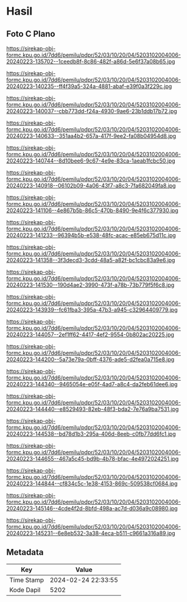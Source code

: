 # Hasil

## Foto C Plano

https://sirekap-obj-formc.kpu.go.id/7dd6/pemilu/pdpr/52/03/10/20/04/5203102004006-20240223-135702--1ceedb8f-8c86-482f-a86d-5e6f37a08b65.jpg

https://sirekap-obj-formc.kpu.go.id/7dd6/pemilu/pdpr/52/03/10/20/04/5203102004006-20240223-140235--ff4f39a5-324a-4881-abaf-e39f0a3f229c.jpg

https://sirekap-obj-formc.kpu.go.id/7dd6/pemilu/pdpr/52/03/10/20/04/5203102004006-20240223-140037--cbb773dd-f24a-4930-9ae6-23b1ddb17b72.jpg

https://sirekap-obj-formc.kpu.go.id/7dd6/pemilu/pdpr/52/03/10/20/04/5203102004006-20240223-140633--351aa4b2-657a-417f-9ee2-fa08b04954d8.jpg

https://sirekap-obj-formc.kpu.go.id/7dd6/pemilu/pdpr/52/03/10/20/04/5203102004006-20240223-140744--8d10bee6-9c67-4e9e-83ca-1aeab1fcbc50.jpg

https://sirekap-obj-formc.kpu.go.id/7dd6/pemilu/pdpr/52/03/10/20/04/5203102004006-20240223-140918--06102b09-4a06-43f7-a8c3-7fa682049fa8.jpg

https://sirekap-obj-formc.kpu.go.id/7dd6/pemilu/pdpr/52/03/10/20/04/5203102004006-20240223-141106--4e867b5b-86c5-470b-8490-9e4f6c377930.jpg

https://sirekap-obj-formc.kpu.go.id/7dd6/pemilu/pdpr/52/03/10/20/04/5203102004006-20240223-141233--96394b5b-e538-48fc-acac-e85eb675d11c.jpg

https://sirekap-obj-formc.kpu.go.id/7dd6/pemilu/pdpr/52/03/10/20/04/5203102004006-20240223-141358--3f3decd3-3cdd-48a5-a82f-bc1cbc83a9e6.jpg

https://sirekap-obj-formc.kpu.go.id/7dd6/pemilu/pdpr/52/03/10/20/04/5203102004006-20240223-141530--190d4ae2-3990-473f-a78b-73b779f5f6c8.jpg

https://sirekap-obj-formc.kpu.go.id/7dd6/pemilu/pdpr/52/03/10/20/04/5203102004006-20240223-143939--fc61fba3-395a-47b3-a945-c32964409779.jpg

https://sirekap-obj-formc.kpu.go.id/7dd6/pemilu/pdpr/52/03/10/20/04/5203102004006-20240223-144057--2ef1ff62-4417-4ef2-9554-0b802ac20225.jpg

https://sirekap-obj-formc.kpu.go.id/7dd6/pemilu/pdpr/52/03/10/20/04/5203102004006-20240223-144200--5a73e79a-0bff-4376-ade5-d2fea0a715e8.jpg

https://sirekap-obj-formc.kpu.go.id/7dd6/pemilu/pdpr/52/03/10/20/04/5203102004006-20240223-144340--9465054e-e05f-4ad7-a8c4-da2feb61dee6.jpg

https://sirekap-obj-formc.kpu.go.id/7dd6/pemilu/pdpr/52/03/10/20/04/5203102004006-20240223-144440--e8529493-82eb-48f3-bda2-7e76a9ba7531.jpg

https://sirekap-obj-formc.kpu.go.id/7dd6/pemilu/pdpr/52/03/10/20/04/5203102004006-20240223-144538--bd78d1b3-295a-406d-8eeb-c0fb77dd6fc1.jpg

https://sirekap-obj-formc.kpu.go.id/7dd6/pemilu/pdpr/52/03/10/20/04/5203102004006-20240223-144655--467a5c45-bd9b-4b78-bfac-4e4972024251.jpg

https://sirekap-obj-formc.kpu.go.id/7dd6/pemilu/pdpr/52/03/10/20/04/5203102004006-20240223-144844--cf834c5c-1e38-4153-869c-509538cf0684.jpg

https://sirekap-obj-formc.kpu.go.id/7dd6/pemilu/pdpr/52/03/10/20/04/5203102004006-20240223-145146--4cde4f2d-8bfd-498a-ac7d-d036a9c08980.jpg

https://sirekap-obj-formc.kpu.go.id/7dd6/pemilu/pdpr/52/03/10/20/04/5203102004006-20240223-145231--6e8eb532-3a38-4eca-b511-c9661a316a89.jpg


## Metadata

| Key        | Value               |
| ---------- | ------------------- |
| Time Stamp | 2024-02-24 22:33:55 |
| Kode Dapil | 5202                |



